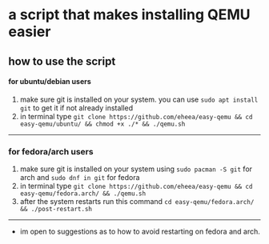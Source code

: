 # a script that makes installing QEMU easier


## how to use the script
#### for ubuntu/debian users
1. make sure git is installed on your system. you can use `sudo apt install git` to get it if not already installed
2. in terminal type `git clone https://github.com/eheea/easy-qemu && cd easy-qemu/ubuntu/ && chmod +x ./* && ./qemu.sh`


------------------------------------------------------------------

### for fedora/arch users
1. make sure git is installed on your system using `sudo pacman -S git` for arch and `sudo dnf in git` for fedora
2. in terminal type `git clone https://github.com/eheea/easy-qemu && cd easy-qemu/fedora.arch/ && ./qemu.sh`
3. after the system restarts run this command `cd easy-qemu/fedora.arch/ && ./post-restart.sh`


-------------------------------------------------------------------
* im open to suggestions as to how to avoid restarting on fedora and arch.